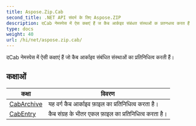 ```yaml
---
title: Aspose.Zip.Cab
second_title: .NET API संदर्भ के लिए Aspose.ZIP
description: दCab नेमस्पेस में ऐस कक्षएं हैं ज कैब आर्कइव संबंधत संस्थओं क प्रतनधत्व करत हैं
type: docs
weight: 40
url: /hi/net/aspose.zip.cab/
---
```

दCab नेमस्पेस में ऐसी कक्षाएं हैं जो कैब आर्काइव संबंधित संस्थाओं का प्रतिनिधित्व करती हैं।

## कक्षाओं

| कक्षा | विवरण |
| --- | --- |
| [CabArchive](./cabarchive/) | यह वर्ग कैब आर्काइव फ़ाइल का प्रतिनिधित्व करता है। |
| [CabEntry](./cabentry/) | कैब संग्रह के भीतर एकल फ़ाइल का प्रतिनिधित्व करता है। |


